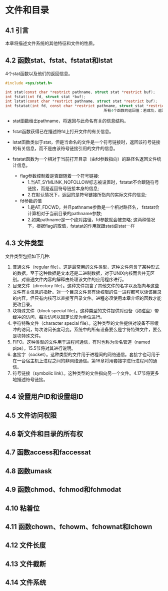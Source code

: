 # 文件和目录

## 4.1 引言

本章将描述文件系统的其他特征和文件的性质。

## 4.2 函数stat、fstat、fstatat和lstat

4个stat函数以及他们的返回信息。

```c
#include <sys/stat.h>

int stat(const char *restrict pathname, struct stat *restrict buf);
int fstat(int fd, struct stat *buf);
int lstat(const char *restrict pathname, struct stat *restrict buf);
int fstatat(int fd, const char *restrict pathname, struct stat *restrict buf, int flag);
											所有4个函数的返回值：若成功，返回0；若出错，返回-1
```

+ stat函数给出pathname，将返回与此命名有关的信息结构。

+ fstat函数获得已在描述符fd上打开文件的有关信息。

+ lstat函数类似于stat，但是当命名的文件是一个符号链接时，返回该符号链接的有关信息，而不是由该符号链接引用的文件的信息。

+ fstatat函数为一个相对于当前打开目录（由fd参数指向）的路径名返回文件统计信息。

    + flag参数控制着是否跟随着一个符号链接:
       + 1.当AT_SYMLINK_NOFOLLOW标志被设置时，fstatat不会跟随符号链接，而是返回符号链接本身的信息;
       + 2.在默认情况下，返回的是符号链接所指向的实际文件的信息;
    + fd参数的值
       + 1.是AT_FDCWD，并且pathname参数是一个相对路径名， fstatat会计算相对于当前目录的pathname参数;
       + 2.如果pathname是一个绝对路径，fd参数就会被忽略;
    这两种情况下，根据flag的取值，fstatat的作用就跟stat或lstat一样

## 4.3 文件类型

文件类型包括如下几种:

1. 普通文件（regular file）。这是最常用的文件类型，这种文件包含了某种形式的数据。至于这种数据是文本还是二进制数据，对于UNIX内核而言并无区别。对普通文件内容的解释由处理该文件的应用程序进行。
2. 目录文件（directory file）。这种文件包含了其他文件的名字以及指向与这些文件有关信息的指针。对一个目录文件具有读权限的任一进程都可以读该目录的内容，但只有内核可以直接写目录文件。进程必须使用本章介绍的函数才能更改目录。
3. 块特殊文件（block special file）。这种类型的文件提供对设备（如磁盘）带缓冲的访问，每次访问以固定长度为单位进行。
4. 字符特殊文件（character special file）。这种类型的文件提供对设备不带缓冲的访问，每次访问长度可变。系统中的所有设备要么是字符特殊文件，要么是块特殊文件。
5. FIFO。这种类型的文件用于进程间通信，有时也称为命名管道（named pipe）。15.5节将对其进行说明。
6. 套接字（socket）。这种类型的文件用于进程间的网络通信。套接字也可用于在一台宿主机上进程之间的非网络通信。第16章将用套接字进行进程间的通信。
7. 符号链接（symbolic link）。这种类型的文件指向另一个文件。4.17节将更多地描述符号链接。

## 4.4 设置用户ID和设置组ID



## 4.5 文件访问权限

## 4.6 新文件和目录的所有权

## 4.7 函数access和faccessat

## 4.8 函数umask

## 4.9 函数chmod、fchmod和fchmodat

## 4.10 粘着位

## 4.11 函数chown、fchowm、fchownat和lchown

## 4.12 文件长度

## 4.13 文件截断

## 4.14 文件系统